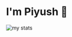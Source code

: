 # I'm Piyush 👋

<img alt="my stats" src ="https://github-readme-stats.vercel.app/api?username=Piyushh10&hide=contribs,prs&theme=dark" />
